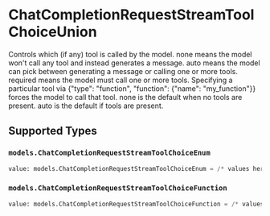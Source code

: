 # ChatCompletionRequestStreamToolChoiceUnion

Controls which (if any) tool is called by the model. none means the model won't call any tool and instead generates a message. auto means the model can pick between generating a message or calling one or more tools. required means the model must call one or more tools. Specifying a particular tool via {"type": "function", "function": {"name": "my_function"}} forces the model to call that tool. none is the default when no tools are present. auto is the default if tools are present.


## Supported Types

### `models.ChatCompletionRequestStreamToolChoiceEnum`

```python
value: models.ChatCompletionRequestStreamToolChoiceEnum = /* values here */
```

### `models.ChatCompletionRequestStreamToolChoiceFunction`

```python
value: models.ChatCompletionRequestStreamToolChoiceFunction = /* values here */
```

